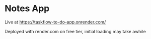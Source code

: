 # Notes App

Live at https://taskflow-to-do-app.onrender.com/

Deployed with render.com on free tier, initial loading may take awhile

